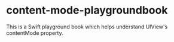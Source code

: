 # content-mode-playgroundbook
This is a Swift playground book which helps understand UIView's contentMode property.
